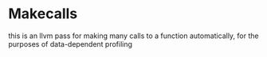 # Makecalls #

this is an llvm pass for making many calls to a function automatically, for the purposes of data-dependent profiling
